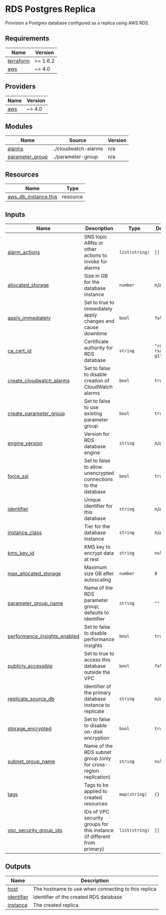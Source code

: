 # RDS Postgres Replica

Provision a Postgres database configured as a replica using AWS RDS.

<!-- BEGIN_TF_DOCS -->
## Requirements

| Name | Version |
|------|---------|
| <a name="requirement_terraform"></a> [terraform](#requirement\_terraform) | >= 1.6.2 |
| <a name="requirement_aws"></a> [aws](#requirement\_aws) | ~> 4.0 |

## Providers

| Name | Version |
|------|---------|
| <a name="provider_aws"></a> [aws](#provider\_aws) | ~> 4.0 |

## Modules

| Name | Source | Version |
|------|--------|---------|
| <a name="module_alarms"></a> [alarms](#module\_alarms) | ../cloudwatch-alarms | n/a |
| <a name="module_parameter_group"></a> [parameter\_group](#module\_parameter\_group) | ../parameter-group | n/a |

## Resources

| Name | Type |
|------|------|
| [aws_db_instance.this](https://registry.terraform.io/providers/hashicorp/aws/latest/docs/resources/db_instance) | resource |

## Inputs

| Name | Description | Type | Default | Required |
|------|-------------|------|---------|:--------:|
| <a name="input_alarm_actions"></a> [alarm\_actions](#input\_alarm\_actions) | SNS topic ARNs or other actions to invoke for alarms | `list(string)` | `[]` | no |
| <a name="input_allocated_storage"></a> [allocated\_storage](#input\_allocated\_storage) | Size in GB for the database instance | `number` | n/a | yes |
| <a name="input_apply_immediately"></a> [apply\_immediately](#input\_apply\_immediately) | Set to true to immediately apply changes and cause downtime | `bool` | `false` | no |
| <a name="input_ca_cert_id"></a> [ca\_cert\_id](#input\_ca\_cert\_id) | Certificate authority for RDS database | `string` | `"rds-ca-rsa2048-g1"` | no |
| <a name="input_create_cloudwatch_alarms"></a> [create\_cloudwatch\_alarms](#input\_create\_cloudwatch\_alarms) | Set to false to disable creation of CloudWatch alarms | `bool` | `true` | no |
| <a name="input_create_parameter_group"></a> [create\_parameter\_group](#input\_create\_parameter\_group) | Set to false to use existing parameter group | `bool` | `true` | no |
| <a name="input_engine_version"></a> [engine\_version](#input\_engine\_version) | Version for RDS database engine | `string` | n/a | yes |
| <a name="input_force_ssl"></a> [force\_ssl](#input\_force\_ssl) | Set to false to allow unencrypted connections to the database | `bool` | `true` | no |
| <a name="input_identifier"></a> [identifier](#input\_identifier) | Unique identifier for this database | `string` | n/a | yes |
| <a name="input_instance_class"></a> [instance\_class](#input\_instance\_class) | Tier for the database instance | `string` | n/a | yes |
| <a name="input_kms_key_id"></a> [kms\_key\_id](#input\_kms\_key\_id) | KMS key to encrypt data at rest | `string` | `null` | no |
| <a name="input_max_allocated_storage"></a> [max\_allocated\_storage](#input\_max\_allocated\_storage) | Maximum size GB after autoscaling | `number` | `0` | no |
| <a name="input_parameter_group_name"></a> [parameter\_group\_name](#input\_parameter\_group\_name) | Name of the RDS parameter group; defaults to identifier | `string` | `""` | no |
| <a name="input_performance_insights_enabled"></a> [performance\_insights\_enabled](#input\_performance\_insights\_enabled) | Set to false to disable performance insights | `bool` | `true` | no |
| <a name="input_publicly_accessible"></a> [publicly\_accessible](#input\_publicly\_accessible) | Set to true to access this database outside the VPC | `bool` | `false` | no |
| <a name="input_replicate_source_db"></a> [replicate\_source\_db](#input\_replicate\_source\_db) | Identifier of the primary database instance to replicate | `string` | n/a | yes |
| <a name="input_storage_encrypted"></a> [storage\_encrypted](#input\_storage\_encrypted) | Set to false to disable on-disk encryption | `bool` | `true` | no |
| <a name="input_subnet_group_name"></a> [subnet\_group\_name](#input\_subnet\_group\_name) | Name of the RDS subnet group (only for cross-region replication) | `string` | `null` | no |
| <a name="input_tags"></a> [tags](#input\_tags) | Tags to be applied to created resources | `map(string)` | `{}` | no |
| <a name="input_vpc_security_group_ids"></a> [vpc\_security\_group\_ids](#input\_vpc\_security\_group\_ids) | IDs of VPC security groups for this instance (if different from primary) | `list(string)` | `[]` | no |

## Outputs

| Name | Description |
|------|-------------|
| <a name="output_host"></a> [host](#output\_host) | The hostname to use when connecting to this replica |
| <a name="output_identifier"></a> [identifier](#output\_identifier) | Identifier of the created RDS database |
| <a name="output_instance"></a> [instance](#output\_instance) | The created replica |
<!-- END_TF_DOCS -->
